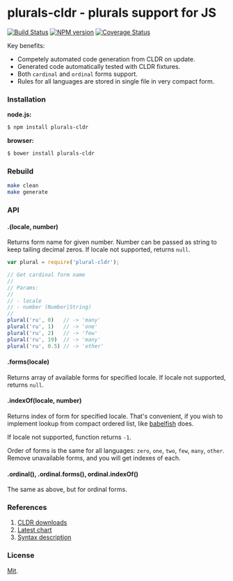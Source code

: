 plurals-cldr - plurals support for JS
=====================================

[![Build Status](https://travis-ci.org/nodeca/plurals-cldr.svg?branch=master)](https://travis-ci.org/nodeca/plurals-cldr)
[![NPM version](https://img.shields.io/npm/v/plurals-cldr.svg)](https://www.npmjs.org/package/plurals-cldr)
[![Coverage Status](https://img.shields.io/coveralls/nodeca/plurals-cldr.svg)](https://coveralls.io/r/nodeca/plurals-cldr)

Key benefits:

- Competely automated code generation from CLDR on update.
- Generated code automatically tested with CLDR fixtures.
- Both `cardinal` and `ordinal` forms support.
- Rules for all languages are stored in single file in very compact form.


### Installation

__node.js:__

```bash
$ npm install plurals-cldr
```

__browser:__

```bash
$ bower install plurals-cldr
```

### Rebuild

```bash
make clean
make generate
```

### API

#### .(locale, number)

Returns form name for given number. Number can be passed as string to keep
tailing decimal zeros. If locale not supported, returns `null`.


```js
var plural = require('plural-cldr');

// Get cardinal form name
//
// Params:
//
// - locale
// - number (Number|String)
//
plural('ru', 0)   // -> 'many'
plural('ru', 1)   // -> 'one'
plural('ru', 2)   // -> 'few'
plural('ru', 19)  // -> 'many'
plural('ru', 0.5) // -> 'other'
```


#### .forms(locale)

Returns array of available forms for specified locale. If locale not supported,
returns `null`.


#### .indexOf(locale, number)

Returns index of form for specified locale. That's convenient, if you wish
to implement lookup from compact ordered list, like
[babelfish](https://github.com/nodeca/babelfish/) does.

If locale not supported, function returns `-1`.

Order of forms is the same for all languages: `zero`, `one`, `two`, `few`,
`many`, `other`. Remove unavailable forms, and you will get indexes of each.


#### .ordinal(), .ordinal.forms(), ordinal.indexOf()

The same as above, but for ordinal forms.


### References

1. [CLDR downloads](http://cldr.unicode.org/index/downloads)
2. [Latest chart](http://www.unicode.org/cldr/charts/latest/supplemental/language_plural_rules.html)
3. [Syntax description](http://www.unicode.org/reports/tr35/tr35-numbers.html#Language_Plural_Rules)


### License

[Mit](https://github.com/nodeca/plurals-cldr/blob/master/LICENSE).
